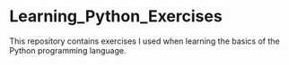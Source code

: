 # Learning_Python_Exercises
This repository contains exercises I used when learning the basics of the Python programming language.
